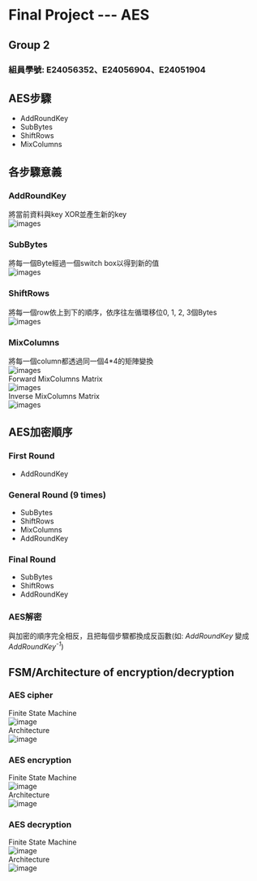 # Final Project --- AES

## Group 2
### 組員學號: E24056352、E24056904、E24051904


## AES步驟
* AddRoundKey
* SubBytes
* ShiftRows
* MixColumns


## 各步驟意義

### AddRoundKey
將當前資料與key XOR並產生新的key
<br/>
![images](https://github.com/FPGAGROUP2/2019_FPGA_Design_Group2/blob/master/Final%20Project%20---%20AES/image/AddRoundKey.png)
### SubBytes
將每一個Byte經過一個switch box以得到新的值
<br/>
![images](https://github.com/FPGAGROUP2/2019_FPGA_Design_Group2/blob/master/Final%20Project%20---%20AES/image/SubBytes.png)
### ShiftRows
將每一個row依上到下的順序，依序往左循環移位0, 1, 2, 3個Bytes
<br/>
![images](https://github.com/FPGAGROUP2/2019_FPGA_Design_Group2/blob/master/Final%20Project%20---%20AES/image/ShiftRows.png)
### MixColumns
將每一個column都透過同一個4\*4的矩陣變換
<br/>
![images](https://github.com/FPGAGROUP2/2019_FPGA_Design_Group2/blob/master/Final%20Project%20---%20AES/image/MixColumns.png)
<br/>
Forward MixColumns Matrix
<br/>
![images](https://github.com/FPGAGROUP2/2019_FPGA_Design_Group2/blob/master/Final%20Project%20---%20AES/image/matrix_ForwardMixColumns.png)
<br/>
Inverse MixColumns Matrix
<br/>
![images](https://github.com/FPGAGROUP2/2019_FPGA_Design_Group2/blob/master/Final%20Project%20---%20AES/image/matrix_InverseMixColumns.png)


## AES加密順序

### First Round
* AddRoundKey
### General Round (9 times)
* SubBytes
* ShiftRows
* MixColumns
* AddRoundKey
### Final Round
* SubBytes
* ShiftRows
* AddRoundKey
### AES解密
與加密的順序完全相反，且把每個步驟都換成反函數(如: *AddRoundKey* 變成 *AddRoundKey<sup>-1</sup>*)


## FSM/Architecture of encryption/decryption

### AES cipher
Finite State Machine
<br/>
![image](https://github.com/FPGAGROUP2/2019_FPGA_Design_Group2/blob/master/Final%20Project%20---%20AES/image/AES_cipher_fsm.png)
<br/>
Architecture
<br/>
![image](https://github.com/FPGAGROUP2/2019_FPGA_Design_Group2/blob/master/Final%20Project%20---%20AES/image/AES_cipher_arch.png)
### AES encryption
Finite State Machine
<br/>
![image](https://github.com/FPGAGROUP2/2019_FPGA_Design_Group2/blob/master/Final%20Project%20---%20AES/image/AES_encryption_fsm.png)
<br/>
Architecture
<br/>
![image](https://github.com/FPGAGROUP2/2019_FPGA_Design_Group2/blob/master/Final%20Project%20---%20AES/image/AES_encryption_arch.png)
### AES decryption
Finite State Machine
<br/>
![image](https://github.com/FPGAGROUP2/2019_FPGA_Design_Group2/blob/master/Final%20Project%20---%20AES/image/AES_decryption_fsm.png)
<br/>
Architecture
<br/>
![image](https://github.com/FPGAGROUP2/2019_FPGA_Design_Group2/blob/master/Final%20Project%20---%20AES/image/AES_decryption_arch.png)

